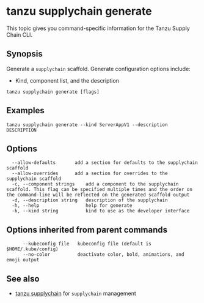 # tanzu supplychain generate

This topic gives you command-specific information for the Tanzu Supply Chain CLI.

## Synopsis

Generate a `supplychain` scaffold. Generate configuration options include:

- Kind, component list, and the description

```console
tanzu supplychain generate [flags]
```

## Examples

```console
tanzu supplychain generate --kind ServerAppV1 --description DESCRIPTION
```

## Options

```console
  --allow-defaults       add a section for defaults to the supplychain scaffold
  --allow-overrides      add a section for overrides to the supplychain scaffold
  -c, --component strings    add a component to the supplychain scaffold. This flag can be specified multiple times and the order on the command-line will be reflected on the generated scaffold output
  -d, --description string   description of the supplychain
  -h, --help                 help for generate
  -k, --kind string          kind to use as the developer interface
```

## Options inherited from parent commands

```console
      --kubeconfig file   kubeconfig file (default is $HOME/.kube/config)
      --no-color          deactivate color, bold, animations, and emoji output
```

## See also

- [tanzu supplychain](tanzu_supplychain.hbs.md) for `supplychain` management